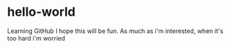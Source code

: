# hello-world
Learning GitHub
I hope this will be fun. As much as i'm interested, when it's too hard i'm worried
